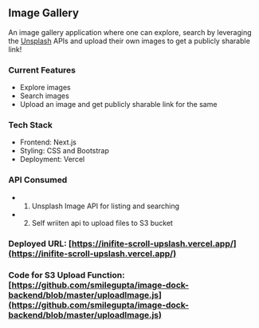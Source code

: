 ## Image Gallery

An image gallery application where one can explore, search by leveraging the [Unsplash](https://unsplash.com/) APIs and upload their own images to get a publicly sharable link!

### Current Features
- Explore images
- Search images
- Upload an image and get publicly sharable link for the same

### Tech Stack
- Frontend: Next.js
- Styling: CSS and Bootstrap
- Deployment: Vercel

### API Consumed
- 1) Unsplash Image API for listing and searching
- 2) Self wriiten api to upload files to S3 bucket

### Deployed URL: [https://inifite-scroll-upslash.vercel.app/](https://inifite-scroll-upslash.vercel.app/)

### Code for S3 Upload Function: [https://github.com/smilegupta/image-dock-backend/blob/master/uploadImage.js](https://github.com/smilegupta/image-dock-backend/blob/master/uploadImage.js)
